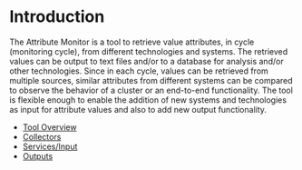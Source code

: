 # Introduction #

The Attribute Monitor is a tool to retrieve value attributes, in cycle (monitoring cycle), from different technologies and systems. The retrieved values can be output to text files and/or to a database for analysis and/or other technologies. Since in each cycle, values can be retrieved from multiple sources, similar attributes from different systems can be compared to observe the behavior of a cluster or an end-to-end functionality. The tool is flexible enough to enable the addition of new systems and technologies as input for attribute values and also to add new output functionality.

  * [Tool Overview](Overview.md)
  * [Collectors](Collectors.md)
  * [Services/Input](Services.md)
  * [Outputs](Outputs.md)